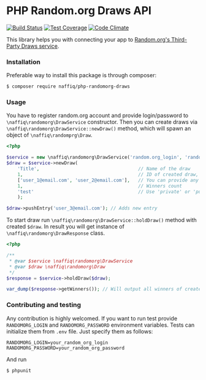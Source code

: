 # PHP Random.org Draws API

[![Build Status](https://travis-ci.org/naffiq/php-randomorg-draws.svg?branch=master)](https://travis-ci.org/naffiq/php-randomorg-draws)
[![Test Coverage](https://codeclimate.com/github/naffiq/php-randomorg-draws/badges/coverage.svg)](https://codeclimate.com/github/naffiq/php-randomorg-draws/coverage)
[![Code Climate](https://codeclimate.com/github/naffiq/php-randomorg-draws/badges/gpa.svg)](https://codeclimate.com/github/naffiq/php-randomorg-draws)


This library helps you with connecting your app to 
[Random.org's Third-Party Draws service](https://draws.random.org/).

### Installation

Preferable way to install this package is through composer:
 
```bash
$ composer require naffiq/php-randomorg-draws
```

### Usage

You have to register random.org account and provide login/password to `\naffiq\randomorg\DrawService`
constructor. Then you can create draws via `\naffiq\randomorg\DrawService::newDraw()` method, which
will spawn an object of `\naffiq\randomprg\Draw`.

```php
<?php

$service = new \naffiq\randomorg\DrawService('random.org_login', 'random.org_password');
$draw = $service->newDraw(
    'Title',                                    // Name of the draw
    1,                                          // ID of created draw, which will be passed to random.org
    ['user_1@email.com', 'user_2@email.com'],   // You can provide any unique identifiers of your participants
    1,                                          // Winners count 
    'test'                                      // Use 'private' or 'public' in production
    );

$draw->pushEntry('user_3@email.com'); // Adds new entry
```

To start draw run `\naffiq\randomorg\DrawService::holdDraw()` method with created `$draw`. In result
you will get instance of `\naffiq\randomorg\DrawResponse` class.

```php
<?php

/**
 * @var $service \naffiq\randomorg\DrawService
 * @var $draw \naffiq\randomorg\Draw
 */
$response = $service->holdDraw($draw);

var_dump($response->getWinners()); // Will output all winners of created draw
```

### Contributing and testing

Any contribution is highly welcomed. If you want to run test provide `RANDOMORG_LOGIN` and 
`RANDOMORG_PASSWORD` environment variables. Tests can initialize them from `.env` file. 
Just specify them as follows:
```.env
RANDOMORG_LOGIN=your_random_org_login
RANDOMORG_PASSWORD=your_random_org_password
```

And run
```bash
$ phpunit
```